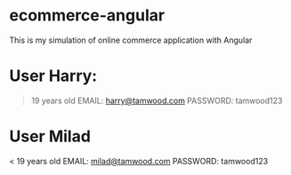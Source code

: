 # ecommerce-angular
This is my simulation of online commerce application with Angular

# User Harry:
> 19 years old
EMAIL: harry@tamwood.com
PASSWORD: tamwood123

# User Milad
< 19 years old
EMAIL: milad@tamwood.com
PASSWORD: tamwood123

